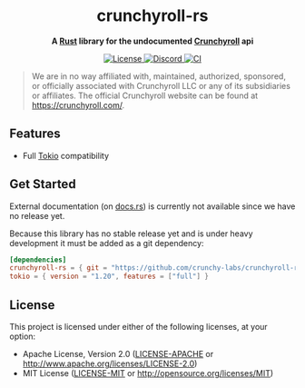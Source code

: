 <div align="center">
  <h1>crunchyroll-rs</h1>
  <p>
    <strong>A <a href="https://www.rust-lang.org/">Rust</a> library for the undocumented <a href="https://www.crunchyroll.com/">Crunchyroll</a> api</strong>
  </p>
</div>

<p align="center">
  <a href="#license">
    <img src="https://img.shields.io/crates/l/crunchyroll-rs" alt="License">
  </a>
  <a href="https://discord.gg/PXGPGpQxgk">
    <img src="https://img.shields.io/discord/994882878125121596?logo=discord&logoColor=ffffff" alt="Discord">
  </a>
  <a href="https://github.com/crunchy-labs/crunchyroll-rs/actions">
    <img src="https://github.com/crunchy-labs/crunchyroll-rs/actions/workflows/ci.yml/badge.svg" alt="CI">
  </a>
</p>


> We are in no way affiliated with, maintained, authorized, sponsored, or officially associated with Crunchyroll LLC or any of its subsidiaries or affiliates.
> The official Crunchyroll website can be found at https://crunchyroll.com/.

## Features

- Full [Tokio](https://tokio.rs/) compatibility

## Get Started

External documentation (on [docs.rs](https://docs.rs/)) is currently not available since we have no release yet.

Because this library has no stable release yet and is under heavy development it must be added as a git dependency:
```toml
[dependencies]
crunchyroll-rs = { git = "https://github.com/crunchy-labs/crunchyroll-rs" }
tokio = { version = "1.20", features = ["full"] }
```

## License

This project is licensed under either of the following licenses, at your option:

- Apache License, Version 2.0 ([LICENSE-APACHE](LICENSE-APACHE) or http://www.apache.org/licenses/LICENSE-2.0)
- MIT License ([LICENSE-MIT](LICENSE-MIT) or http://opensource.org/licenses/MIT)
